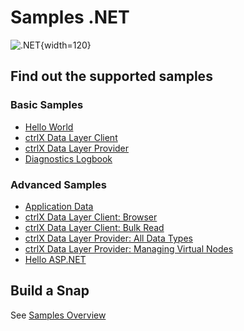# Samples .NET

![.NET](https://upload.wikimedia.org/wikipedia/commons/7/7d/Microsoft_.NET_logo.svg){width=120}

## Find out the supported samples

### Basic Samples

* [Hello World](./hello.world/README.md)
* [ctrlX Data Layer Client](./datalayer.client.simple/README.md)
* [ctrlX Data Layer Provider](./datalayer.provider.simple/README.md)
* [Diagnostics Logbook](./diagnostics.logbook/README.md)

### Advanced Samples

* [Application Data](./appdata/README.md)
* [ctrlX Data Layer Client: Browser](./datalayer.client.browse/README.md)
* [ctrlX Data Layer Client: Bulk Read](./datalayer.client.bulkread/README.md)
* [ctrlX Data Layer Provider: All Data Types](./datalayer.provider.alldata/README.md)
* [ctrlX Data Layer Provider: Managing Virtual Nodes](./datalayer.provider.virtual/README.md)
* [Hello ASP.NET](./hello.web.asp/README.md)

## Build a Snap

See [Samples Overview](../samples.md)
